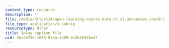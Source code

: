 ```yaml
---
content_type: resource
description: ''
file: /media/https%3A/open-learning-course-data-rc.s3.amazonaws.com/8-851-effective-field-theory-spring-2013/26cde75616f087eaa389ec2b1645bad7_Xpqcsa3RVTU.srt
file_type: application/x-subrip
resourcetype: Other
title: 3play caption file
uid: 26cde756-16f0-87ea-a389-ec2b1645bad7
---
```

